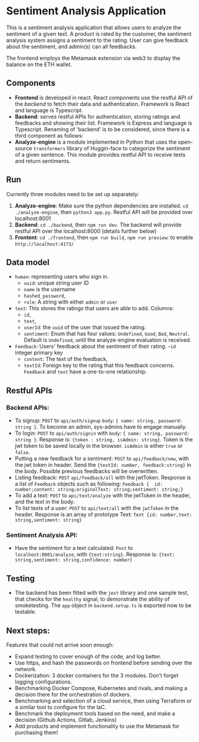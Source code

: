 # Sentiment Analysis Application

This is a sentiment analysis application that allows users to analyze the sentiment of a given text.
A product is rated by the customer, the sentiment analysis system assigns a sentiment to the rating.
User can give feedback about the sentiment, and admin(s) can all feedbacks.

The frontend employs the Metamask extension via web3 to display the balance on the ETH wallet.

## Components

- **Frontend** is developed in react. React components use the restful API of the _backend_ to fetch their data and authentication. Framework is React and language is Typescript.
- **Backend**: serves restful APIs for authentication, storing ratings and feedbacks and showing their list. Framework is Express and language is Typescript. Renaming of 'backend' is to be considered, since there is a third component as follows:
- **Analyze-engine** is a module implemented in Python that uses the open-source `transformers` library of Huggin-face to categorize the sentiment of a given sentence. This module provides restful API to receive texts and return sentiments.

## Run

Currently three modules need to be set up separately:

1. **Analyze-engine**: Make sure the python dependencies are installed. `cd ./analyze-engine`, then `python3 app.py`. Restful API will be provided over localhost:8001
2. **Backend**: `cd ./backend`, then `npm run dev`. The backend will provide restful API over the localhost:8000 (details further below)
3. **Frontent**: `cd ./frontend`, then `npm run build`, `npm run preview`: to enable `http://localhost:4173/`

## Data model

- `human`: representing users who sign in.
  - `uuid`: unique string user ID
  - `name` is the username
  - `hashed_password`,
  - `role`: A string with either `admin` or `user`
- `text`: This stores the ratings that users are able to add. Columns:
  - `id`,
  - `text`,
  - `userId`: the `uuid` of the user that issued the rating.
  - `sentiment`: Enum that has four values: `Undefined`, `Good`, `Bad`, `Neutral`. Default is `Undefined`, until the analyze-engine evaluation is received.
- `Feedback`: Users' feedback about the sentiment of their rating. -`id` integer primary key
  - `content`: The text of the feedback,
  - `textId`: Foreign key to the rating that this feedback concerns. `Feedback` and `text` have a one-to-one relationship.

## Restful APIs

### Backend APIs:

- To signup: `POST` to `api/auth/signup` `body`: `{ name: string, password: string }`. To become an admin, sys-admins have to engage manually.
- To login: `POST` to `api/auth/signin` with `body`: `{ name: string, password: string }`. Response is: `{token : string, isAdmin: string}`. Token is the jwt token to be saved locally in the browser. `isAdmin` is either `true` or `false`.
- Putting a new feedback for a sentiment: `POST` to `api/feedback/new`, with the jwt token in header. Send the `{textId: number, feedback:string}` in the body. Possible previous feedbacks will be overwritten.
- Listing feedback: `POST` `api/feedback/all` with the jwtToken. Response is a list of `Feedback` objects such as following: `Feedback {  id: number;content: string;originalText: string;sentiment: string;}`
- To add a text: `POST` to `api/text/analyze` with the jwtToken in the header, and the text in the body.
- To list texts of a user: `POST` to `api/text/all` with the `jwtToken` in the header. Response is an array of prototype Text: `Text {id: number,text: string,sentiment: string}`

### Sentiment Analysis API:

- Have the sentiment for a text calculated: `Post` to `localhost:8001/analyze`, with `{text:string}`. Response is: `{text: string,sentiment: string,confidence: number}`

## Testing

- The backend has been fitted with the `jest` library and one sample test, that checks for the `healthy` signal, to demonstrate the ability of smoketesting. The `app` object in `backend.setup.ts` is exported now to be testable.

## Next steps:

Features that could not arrive soon enough:

- Expand testing to cover enough of the code, and log better.
- Use https, and hash the passwords on frontend before sending over the network.
- Dockerization: 3 docker containers for the 3 modules. Don't forget logging configurations.
- Benchmarking Docker Compose, Kubernetes and rivals, and making a decision there for the orchestration of dockers.
- Benchmarking and selection of a cloud service, then using Terraform or a similar tool to configure for the IaC.
- Benchmark the deployment tools based on the need, and make a decision (Github Actions, Gitlab, Jenkins)
- Add products and implement functionality to use the Metamask for purchasing them!
